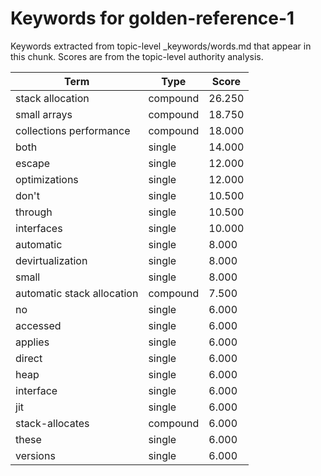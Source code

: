 # Keywords for golden-reference-1

Keywords extracted from topic-level _keywords/words.md that appear in this chunk.
Scores are from the topic-level authority analysis.

| Term | Type | Score |
|------|------|-------|
| stack allocation | compound | 26.250 |
| small arrays | compound | 18.750 |
| collections performance | compound | 18.000 |
| both | single | 14.000 |
| escape | single | 12.000 |
| optimizations | single | 12.000 |
| don't | single | 10.500 |
| through | single | 10.500 |
| interfaces | single | 10.000 |
| automatic | single | 8.000 |
| devirtualization | single | 8.000 |
| small | single | 8.000 |
| automatic stack allocation | compound | 7.500 |
| no | single | 6.000 |
| accessed | single | 6.000 |
| applies | single | 6.000 |
| direct | single | 6.000 |
| heap | single | 6.000 |
| interface | single | 6.000 |
| jit | single | 6.000 |
| stack-allocates | compound | 6.000 |
| these | single | 6.000 |
| versions | single | 6.000 |
